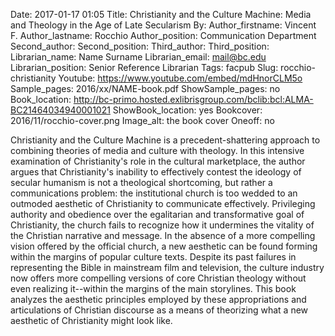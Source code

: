 Date: 2017-01-17 01:05
Title: Christianity and the Culture Machine: Media and Theology in the Age of Late Secularism
By:
Author_firstname: Vincent F.
Author_lastname: Rocchio 
Author_position: Communication Department 
Second_author:
Second_position:
Third_author:
Third_position:
Librarian_name: Name Surname
Librarian_email: mail@bc.edu
Librarian_position: Senior Reference Librarian
Tags: facpub
Slug: rocchio-christianity
Youtube: https://www.youtube.com/embed/mdHnorCLM5o
Sample_pages: 2016/xx/NAME-book.pdf
ShowSample_pages: no
Book_location: http://bc-primo.hosted.exlibrisgroup.com/bclib:bcl:ALMA-BC21464034940001021
ShowBook_location: yes
Bookcover: 2016/11/rocchio-cover.png
Image_alt: the book cover
Oneoff: no

Christianity and the Culture Machine is a precedent-shattering approach to combining theories of media and culture with theology. In this intensive examination of Christianity's role in the cultural marketplace, the author argues that Christianity's inability to effectively contest the ideology of secular humanism is not a theological shortcoming, but rather a communications problem: the institutional church is too wedded to an outmoded aesthetic of Christianity to communicate effectively. Privileging authority and obedience over the egalitarian and transformative goal of Christianity, the church fails to recognize how it undermines the vitality of the Christian narrative and message. In the absence of a more compelling vision offered by the official church, a new aesthetic can be found forming within the margins of popular culture texts. Despite its past failures in representing the Bible in mainstream film and television, the culture industry now offers more compelling versions of core Christian theology without even realizing it--within the margins of the main storylines. This book analyzes the aesthetic principles employed by these appropriations and articulations of Christian discourse as a means of theorizing what a new aesthetic of Christianity might look like.

<!--<em>View a <a href="http://library.bc.edu/theme/img/facpub/2016/XX/NAME-guide.pdf">guide of selected resources (PDF)</a> on this topic available through the Libraries. </em>-->